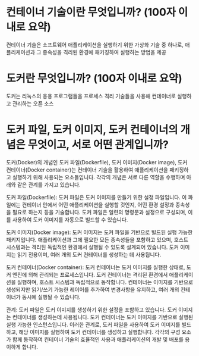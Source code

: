 # 컨테이너 기술이란 무엇입니까? (100자 이내로 요약)
컨테이너 기술은 소프트웨어 애플리케이션을 실행하기 위한 가상화 기술 중 하나로, 애플리케이션과 그 종속성을 격리된 환경에 패키징하여 실행하는 방법을 제공


# 도커란 무엇입니까? (100자 이내로 요약)
도커는 리눅스의 응용 프로그램들을 프로세스 격리 기술들을 사용해 컨테이너로 실행하고 관리하는 오픈 소스


# 도커 파일, 도커 이미지, 도커 컨테이너의 개념은 무엇이고, 서로 어떤 관계입니까?

도커(Docker)의 개념인 도커 파일(Dockerfile), 도커 이미지(Docker image), 도커 컨테이너(Docker container)는 컨테이너 기술을 활용하여 애플리케이션을 패키징하고 실행하기 위해 사용되는 요소들입니다. 각각의 개념은 서로 다른 역할을 수행하며 아래와 같은 관계를 가지고 있습니다.

도커 파일(Dockerfile):
도커 파일은 도커 이미지를 만들기 위한 설정 파일입니다. 이 파일에는 컨테이너 안에서 어떤 애플리케이션을 실행할 것인지, 어떤 환경 설정과 종속성을 필요로 하는지 등을 기술합니다. 도커 파일은 일련의 명령문과 설정으로 구성되며, 이를 사용하여 도커 이미지를 자동으로 빌드할 수 있습니다.

도커 이미지(Docker image):
도커 이미지는 도커 파일을 기반으로 빌드된 실행 가능한 패키지입니다. 애플리케이션과 그에 필요한 모든 종속성들을 포함하고 있으며, 호스트 시스템과는 격리된 독립적인 환경에서 실행될 수 있도록 설계되어 있습니다. 도커 이미지는 읽기 전용이며, 여러 개의 도커 컨테이너를 생성하는 데 사용됩니다.

도커 컨테이너(Docker container):
도커 컨테이너는 도커 이미지를 실행한 상태로, 도커 엔진에 의해 관리되는 프로세스입니다. 도커 컨테이너는 격리된 환경에서 애플리케이션을 실행하며, 호스트 시스템과 독립적으로 동작합니다. 컨테이너는 이미지를 기반으로 생성되지만 읽기/쓰기 가능한 레이어를 추가하여 변경사항을 유지하고, 여러 개의 컨테이너가 동시에 실행될 수 있습니다.

관계:
도커 파일은 도커 이미지를 생성하기 위한 설정을 포함하고 있습니다. 도커 이미지는 컨테이너를 생성하는데 사용됩니다. 도커 컨테이너는 도커 이미지를 기반으로 실행된 실행 가능한 인스턴스입니다. 이러한 관계로, 도커 파일을 사용하여 도커 이미지를 빌드하고, 해당 이미지를 실행하여 도커 컨테이너를 생성하고 실행합니다. 각각의 구성 요소가 함께 동작하여 컨테이너 기술의 효율적인 사용과 애플리케이션의 개발 및 배포를 용이하게 합니다.